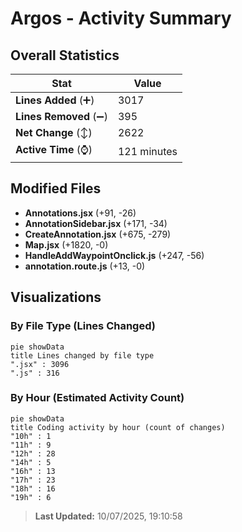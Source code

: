 # Argos - Activity Summary 

## Overall Statistics

| Stat                   | Value                                                             |
| ---------------------- | ----------------------------------------------------------------- |
| **Lines Added** (➕)   | 3017                                          |
| **Lines Removed** (➖) | 395                                        |
| **Net Change** (↕)    | 2622                |
| **Active Time** (⌚)   | 121 minutes |


## Modified Files
- **Annotations.jsx** (+91, -26)
- **AnnotationSidebar.jsx** (+171, -34)
- **CreateAnnotation.jsx** (+675, -279)
- **Map.jsx** (+1820, -0)
- **HandleAddWaypointOnclick.js** (+247, -56)
- **annotation.route.js** (+13, -0)

## Visualizations

### By File Type (Lines Changed)

```mermaid
pie showData
title Lines changed by file type
".jsx" : 3096
".js" : 316
```

### By Hour (Estimated Activity Count)

```mermaid
pie showData
title Coding activity by hour (count of changes)
"10h" : 1
"11h" : 9
"12h" : 28
"14h" : 5
"16h" : 13
"17h" : 23
"18h" : 16
"19h" : 6
```


> **Last Updated:** 10/07/2025, 19:10:58
